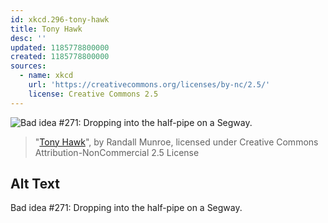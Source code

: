 ```yaml
---
id: xkcd.296-tony-hawk
title: Tony Hawk
desc: ''
updated: 1185778800000
created: 1185778800000
sources:
  - name: xkcd
    url: 'https://creativecommons.org/licenses/by-nc/2.5/'
    license: Creative Commons 2.5
---
```

![Bad idea #271: Dropping into the half-pipe on a Segway.](https://imgs.xkcd.com/comics/tony_hawk.png)
> "[Tony Hawk](https://xkcd.com/296/)", by Randall Munroe, licensed under Creative Commons Attribution-NonCommercial 2.5 License

## Alt Text
Bad idea #271: Dropping into the half-pipe on a Segway.
